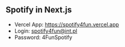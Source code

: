 ## Spotify in Next.js

* Vercel App: https://spotify4fun.vercel.app
* Login: spotify4fun@int.pl
* Password: 4FunSpotify
